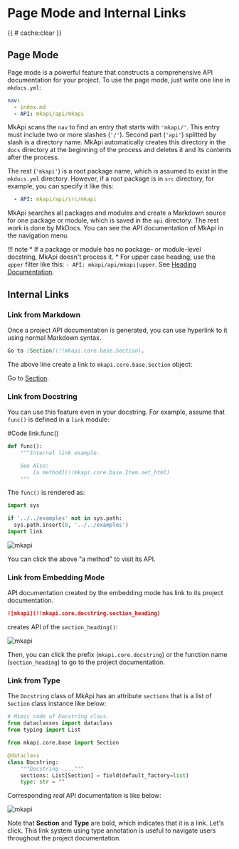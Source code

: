 # Page Mode and Internal Links

<style type="text/css">
<!--
.mkapi-node {
  border: 2px dashed #88AA88;
}
-->
</style>

{{ # cache:clear }}

## Page Mode

Page mode is a powerful feature that constructs a comprehensive API documentation for your project. To use the page mode, just write one line in `mkdocs.yml`:

~~~yaml
nav:
  - index.md
  - API: mkapi/api/mkapi
~~~

MkApi scans the `nav` to find an entry that starts with `'mkapi/'`. This entry must include two or more slashes (`'/'`). Second part (`'api'`) splitted by slash is a directory name. MkApi automatically creates this directory in the `docs` directory at the beginning of the process and deletes it and its contents after the process.

The rest (`'mkapi'`) is a root package name, which is assumed to exist in the `mkdocs.yml` directory. However, if a root package is in `src` directory, for example, you can specify it like this:

~~~yaml
  - API: mkapi/api/src/mkapi
~~~


MkApi searches all packages and modules and create a Markdown source for one package or module, which is saved in the `api` directory. The rest work is done by MkDocs. You can see the API documentation of MkApi in the navigation menu.

!!! note
    * If a package or module has no package- or module-level docstring, MkApi doesn't process it.
    * For upper case heading, use the `upper` filter like this: `- API: mkapi/api/mkapi|upper`. See [Heading Documentation](../module/#heading-documentation).

## Internal Links

### Link from Markdown

Once a project API documentation is generated, you can use hyperlink to it using normal Markdown syntax.

~~~markdown
Go to [Section](!!mkapi.core.base.Section).
~~~

The above line create a link to `mkapi.core.base.Section` object:

Go to [Section](mkapi.core.base.Section).

### Link from Docstring

You can use this feature even in your docstring. For example, assume that `func()` is defined in a `link` module:

#Code link.func()
~~~python
def func():
    """Internal link example.

    See Also:
        [a method](!!mkapi.core.base.Item.set_html)
    """
~~~

The `func()` is rendered as:

```python hide
import sys

if '../../examples' not in sys.path:
  sys.path.insert(0, '../../examples')
import link
```

![mkapi](link.func)

You can click the above "a method" to visit its API.

### Link from Embedding Mode

API documentation created by the embedding mode has link to its project documentation.

~~~markdown
![mkapi](!!mkapi.core.docstring.section_heading)
~~~

creates API of the `section_heading()`:

![mkapi](mkapi.core.docstring.section_heading)

Then, you can click the prefix (`mkapi.core.docstring`) or the function name (`section_heading`) to go to the project documentation.


### Link from Type

The `Docstring` class of MkApi has an attribute `sections` that is a list of `Section` class instance like below:

~~~python
# Mimic code of Docstring class.
from dataclasses import dataclass
from typing import List

from mkapi.core.base import Section

@dataclass
class Docstring:
    """Docstring ...."""
    sections: List[Section] = field(default_factory=list)
    type: str = ""
~~~

Corresponding *real* API documentation is like below:

![mkapi](mkapi.core.base.Docstring)

Note that **Section** and **Type** are bold, which indicates that it is a link. Let's click. This link system using type annotation is useful to navigate users throughout the project documentation.
